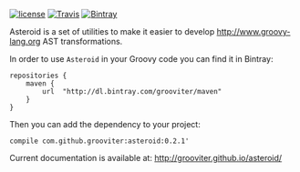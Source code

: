 [![license](https://img.shields.io/github/license/grooviter/asteroid.svg?maxAge=86400)]() [![Travis](https://img.shields.io/travis/grooviter/asteroid.svg?maxAge=86400)]() [![Bintray](https://img.shields.io/bintray/v/grooviter/maven/asteroid.svg?maxAge=86400)]()

Asteroid is a set of utilities to make it easier to develop http://www.groovy-lang.org AST transformations.

In order to use `Asteroid` in your Groovy code you can find it in Bintray:

    repositories {
        maven {
            url  "http://dl.bintray.com/grooviter/maven"
        }
    }

Then you can add the dependency to your project:

    compile com.github.grooviter:asteroid:0.2.1'

Current documentation is available at: http://grooviter.github.io/asteroid/
